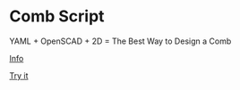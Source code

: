 # Comb Script

YAML + OpenSCAD + 2D = The Best Way to Design a Comb

[Info](http://jbakse.github.io/comb_script/docs.html)

[Try it](http://jbakse.github.io/comb_script)
